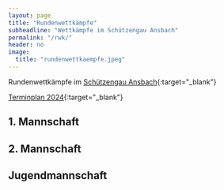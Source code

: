 ```yaml
---
layout: page
title: "Rundenwettkämpfe"
subheadline: "Wettkämpfe im Schützengau Ansbach"
permalink: "/rwk/"
header: no
image:
  title: "rundenwettkaempfe.jpeg"
---
```

Rundenwettkämpfe im [Schützengau Ansbach](https://gau-ansbach.de/){:target="_blank"}

[Terminplan 2024](../assets/files/terminplaene_luftgewehr_2024.pdf){:target="_blank"}

## 1. Mannschaft

## 2. Mannschaft

## Jugendmannschaft